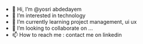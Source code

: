 - 👋 Hi, I’m @yosri abdedayem
- 👀 I’m interested in technology
- 🌱 I’m currently learning project management, ui ux
- 💞️ I’m looking to collaborate on ...
- 📫 How to reach me : contact me on linkedin

<!---
yosri9/yosri9 is a ✨ special ✨ repository because its `README.md` (this file) appears on your GitHub profile.
You can click the Preview link to take a look at your changes.
--->

